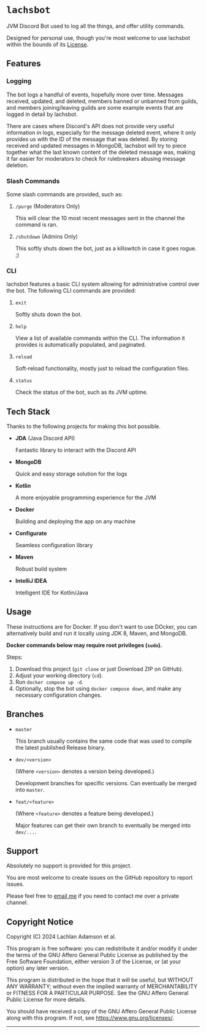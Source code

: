 # `lachsbot`

JVM Discord Bot used to log all the things, and offer utility commands.

Designed for personal use, though you're most welcome to use lachsbot within the bounds of its [License][LICENSE].

## Features

### Logging

The bot logs a handful of events, hopefully more over time. Messages received, updated, and deleted, members banned or unbanned from guilds, and members joining/leaving guilds are some example events that are logged in detail by lachsbot.

There are cases where Discord's API does not provide very useful information in logs, especially for the message deleted event, where it only provides us with the ID of the message that was deleted. By storing received and updated messages in MongoDB, lachsbot will try to piece together what the last known content of the deleted message was, making it far easier for moderators to check for rulebreakers abusing message deletion. 

### Slash Commands

Some slash commands are provided, such as:

1. `/purge` (Moderators Only)

    This will clear the 10 most recent messages sent in the channel the command is ran.

2. `/shutdown` (Admins Only)

    This softly shuts down the bot, just as a killswitch in case it goes rogue. ;)

### CLI

lachsbot features a basic CLI system allowing for administrative control over the bot. The following CLI commands are provided:

1. `exit`

    Softly shuts down the bot.

2. `help`

   View a list of available commands within the CLI. The information it provides is 
   automatically populated, and paginated.

3. `reload`

    Soft-reload functionality, mostly just to reload the configuration files.

4. `status`

    Check the status of the bot, such as its JVM uptime.

## Tech Stack

Thanks to the following projects for making this bot possible.

- **JDA** (Java Discord API)

  Fantastic library to interact with the Discord API

- **MongoDB**

  Quick and easy storage solution for the logs

- **Kotlin**

  A more enjoyable programming experience for the JVM

- **Docker**
  
  Building and deploying the app on any machine

- **Configurate**

  Seamless configuration library

- **Maven**

  Robust build system

- **IntelliJ IDEA**

  Intelligent IDE for Kotlin/Java

## Usage

These instructions are for Docker. If you don't want to use DOcker, you can alternatively build and run it locally using JDK 8, Maven, and MongoDB.

**Docker commands below may require root privileges (`sudo`).**

Steps:

1. Download this project (`git clone` or just Download ZIP on GitHub).
2. Adjust your working directory (`cd`).
3. Run `docker compose up -d`.
4. Optionally, stop the bot using `docker compose down`, and make any necessary configuration changes.

## Branches

- `master`

    This branch usually contains the same code that was used to compile the latest
    published Release binary.

- `dev/<version>`

    (Where `<version>` denotes a version being developed.)

    Development branches for specific versions. Can eventually be merged into `master`.

- `feat/<feature>`

    (Where `<feature>` denotes a feature being developed.)
    
    Major features can get their own branch to eventually be merged into `dev/...`.

## Support

Absolutely no support is provided for this project.

You are most welcome to create issues on the GitHub repository to report issues.

Please feel free to [email me](mailto:lachy@lachy.space) if you need to contact me over a private channel.

## Copyright Notice

Copyright (C) 2024  Lachlan Adamson et al.

This program is free software: you can redistribute it and/or modify
it under the terms of the GNU Affero General Public License as
published by the Free Software Foundation, either version 3 of the
License, or (at your option) any later version.

This program is distributed in the hope that it will be useful,
but WITHOUT ANY WARRANTY; without even the implied warranty of
MERCHANTABILITY or FITNESS FOR A PARTICULAR PURPOSE.  See the
GNU Affero General Public License for more details.

You should have received a copy of the GNU Affero General Public License
along with this program.  If not, see <https://www.gnu.org/licenses/>.

***

[License]: LICENSE.md
